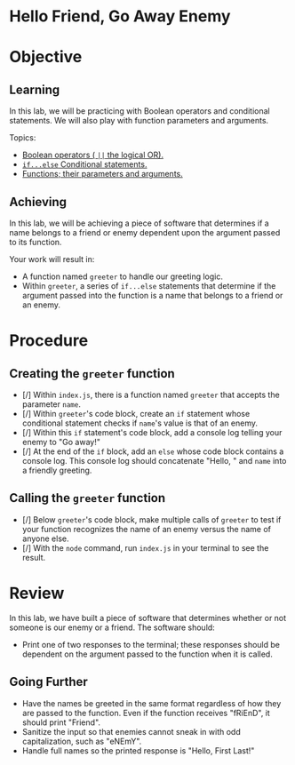 # Hello Friend, Go Away Enemy

# Objective

## Learning

In this lab, we will be practicing with Boolean operators and conditional statements. We will also play with function parameters and arguments.

Topics:

- [Boolean operators ( `||` the logical OR).](https://developer.mozilla.org/en-US/docs/Web/JavaScript/Reference/Operators/Logical_OR)
- [`if...else` Conditional statements.](https://developer.mozilla.org/en-US/docs/Web/JavaScript/Reference/Statements/if...else)
- [Functions; their parameters and arguments.](https://developer.mozilla.org/en-US/docs/Web/JavaScript/Guide/Functions)

## Achieving

In this lab, we will be achieving a piece of software that determines if a name belongs to a friend or enemy dependent upon the argument passed to its function.

Your work will result in:

- A function named `greeter` to handle our greeting logic.
- Within `greeter`, a series of `if...else` statements that determine if the argument passed into the function is a name that belongs to a friend or an enemy.

# Procedure

## Creating the `greeter` function

- [/] Within `index.js`, there is a function named `greeter` that accepts the parameter `name`.
- [/] Within `greeter`'s code block, create an `if` statement whose conditional statement checks if `name`'s value is that of an enemy.
- [/] Within this `if` statement's code block, add a console log telling your enemy to "Go away!"
- [/] At the end of the `if` block, add an `else` whose code block contains a console log. This console log should concatenate "Hello, " and `name` into a friendly greeting.

## Calling the `greeter` function

- [/] Below `greeter`'s code block, make multiple calls of `greeter` to test if your function recognizes the name of an enemy versus the name of anyone else.
- [/] With the `node` command, run `index.js`  in your terminal to see the result.


# Review

In this lab, we have built a piece of software that determines whether or not someone is our enemy or a friend. The software should:

- Print one of two responses to the terminal; these responses should be dependent on the argument passed to the function when it is called.

## Going Further

- Have the names be greeted in the same format regardless of how they are passed to the function. Even if the function receives "fRiEnD", it should print "Friend".
- Sanitize the input so that enemies cannot sneak in with odd capitalization, such as "eNEmY".
- Handle full names so the printed response is "Hello, First Last!"

